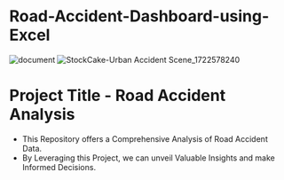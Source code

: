 # Road-Accident-Dashboard-using-Excel

![document](https://github.com/user-attachments/assets/207da9c9-1440-4477-97cb-248f0893579b)
![StockCake-Urban Accident Scene_1722578240](https://github.com/user-attachments/assets/042f54d7-7600-4c26-85a6-313c13bfbb73)

# Project Title - Road Accident Analysis

- This Repository offers a Comprehensive Analysis of Road Accident Data. 
- By Leveraging this Project, we can unveil Valuable Insights and make Informed Decisions.

